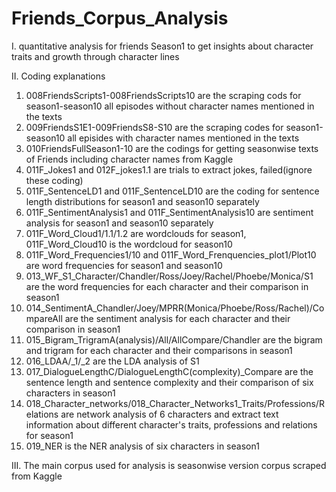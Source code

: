 # Friends_Corpus_Analysis
I. quantitative analysis for friends Season1 to get insights about character traits and growth through character lines

II. Coding explanations
1) 008FriendsScripts1-008FriendsScripts10 are the scraping cods for season1-season10 all episodes without character names mentioned in the texts
2) 009FriendsS1E1-009FriendsS8-S10 are the scraping codes for season1-season10 all episides with character names mentioned in the texts
3) 010FriendsFullSeason1-10 are the codings for getting seasonwise texts of Friends including character names from Kaggle
4) 011F_Jokes1 and 012F_jokes1.1 are trials to extract jokes, failed(ignore these coding)
5) 011F_SentenceLD1 and 011F_SentenceLD10 are the coding for sentence length distributions for season1 and season10 separately
6) 011F_SentimentAnalysis1 and 011F_SentimentAnalysis10 are sentiment analysis for season1 and season10 separately
7) 011F_Word_Cloud1/1.1/1.2 are wordclouds for season1, 011F_Word_Cloud10 is the wordcloud for season10
8) 011F_Word_Frequencies1/10 and 011F_Word_Frenquencies_plot1/Plot10 are word frequencies for season1 and season10
9) 013_WF_S1_Character/Chandler/Ross/Joey/Rachel/Phoebe/Monica/S1 are the word frequencies for each character and their comparison in season1
10) 014_SentimentA_Chandler/Joey/MPRR(Monica/Phoebe/Ross/Rachel)/CompareAll are the sentiment analysis for each character and their comparison in season1
11) 015_Bigram_TrigramA(analysis)/All/AllCompare/Chandler are the bigram and trigram for each character and their comparisons in season1
12) 016_LDAA/_1/_2 are the LDA analysis of S1
13) 017_DialogueLengthC/DialogueLengthC(complexity)_Compare are the sentence length and sentence complexity and their comparison of six characters in season1
14) 018_Character_networks/018_Character_Networks1_Traits/Professions/Relations are network analysis of 6 characters and extract text information about different character's traits, professions and relations for season1
15) 019_NER is the NER analysis of six characters in season1

III. The main corpus used for analysis is seasonwise version corpus scraped from Kaggle
